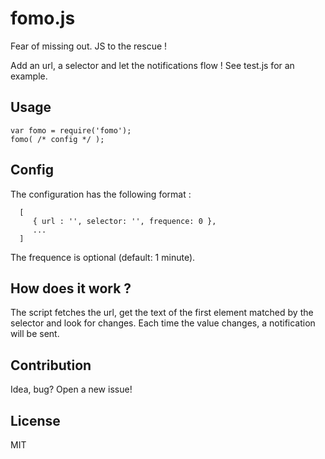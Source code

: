 # fomo.js

Fear of missing out. JS to the rescue !

Add an url, a selector and let the notifications flow !
See test.js for an example.

## Usage

    var fomo = require('fomo');
    fomo( /* config */ );

## Config

The configuration has the following format :

      [
         { url : '', selector: '', frequence: 0 },
         ...
      ]

The frequence is optional (default: 1 minute).

## How does it work ?

The script fetches the url, get the text of the first element matched by the selector and look for changes. Each time the value changes, a notification will be sent.

## Contribution

Idea, bug? Open a new issue!

## License

MIT
